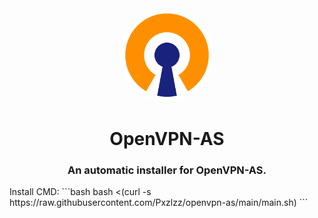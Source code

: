 <div align="center">
<img style="border-radius:50%" height="150px" src="https://raw.githubusercontent.com/Pxzlzz/openvpn-as/main/assets/logo-openvpn.png">
<h1>OpenVPN-AS</h1>
<h3>An automatic installer for OpenVPN-AS.</h3>
</div>
Install CMD:
```bash
bash <(curl -s https://raw.githubusercontent.com/Pxzlzz/openvpn-as/main/main.sh)
```
